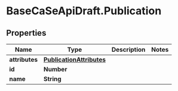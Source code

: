 # BaseCaSeApiDraft.Publication

## Properties
Name | Type | Description | Notes
------------ | ------------- | ------------- | -------------
**attributes** | [**PublicationAttributes**](PublicationAttributes.md) |  | 
**id** | **Number** |  | 
**name** | **String** |  | 
